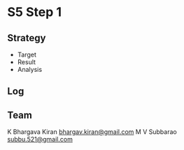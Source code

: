 # S5 Step 1
## Strategy
* Target
* Result
* Analysis


## Log


## Team
K Bhargava Kiran 
bhargav.kiran@gmail.com
M V Subbarao
subbu.521@gmail.com
